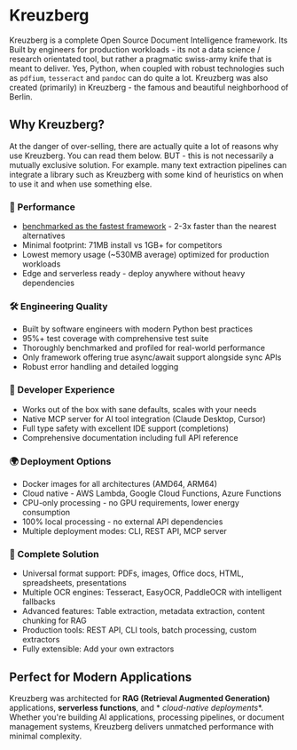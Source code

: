 # Kreuzberg

Kreuzberg is a complete Open Source Document Intelligence framework. Its Built by engineers for production workloads -
its not a data science / research orientated tool, but rather a pragmatic swiss-army knife that is meant to deliver.
Yes, Python, when coupled with robust technologies such as `pdfium`, `tesseract` and `pandoc` can do quite a lot.
Kreuzberg was also created (primarily) in Kreuzberg - the famous and beautiful neighborhood of Berlin.

## Why Kreuzberg?

At the danger of over-selling, there are actually quite a lot of reasons why use Kreuzberg. You can read them below.
BUT - this is not necessarily a mutually exclusive solution. For example.
many text extraction pipelines can integrate a library such as Kreuzberg with some kind of heuristics on when to use it
and when use something else.

### 🚀 Performance

- [benchmarked as the fastest framework](https://goldziher.github.io/python-text-extraction-libs-benchmarks/) - 2-3x
    faster than the nearest alternatives
- Minimal footprint: 71MB install vs 1GB+ for competitors
- Lowest memory usage (~530MB average) optimized for production workloads
- Edge and serverless ready - deploy anywhere without heavy dependencies

### 🛠️ Engineering Quality

- Built by software engineers with modern Python best practices
- 95%+ test coverage with comprehensive test suite
- Thoroughly benchmarked and profiled for real-world performance
- Only framework offering true async/await support alongside sync APIs
- Robust error handling and detailed logging

### 🎯 Developer Experience

- Works out of the box with sane defaults, scales with your needs
- Native MCP server for AI tool integration (Claude Desktop, Cursor)
- Full type safety with excellent IDE support (completions)
- Comprehensive documentation including full API reference

### 🌍 Deployment Options

- Docker images for all architectures (AMD64, ARM64)
- Cloud native - AWS Lambda, Google Cloud Functions, Azure Functions
- CPU-only processing - no GPU requirements, lower energy consumption
- 100% local processing - no external API dependencies
- Multiple deployment modes: CLI, REST API, MCP server

### 🎯 Complete Solution

- Universal format support: PDFs, images, Office docs, HTML, spreadsheets, presentations
- Multiple OCR engines: Tesseract, EasyOCR, PaddleOCR with intelligent fallbacks
- Advanced features: Table extraction, metadata extraction, content chunking for RAG
- Production tools: REST API, CLI tools, batch processing, custom extractors
- Fully extensible: Add your own extractors

## Perfect for Modern Applications

Kreuzberg was architected for **RAG (Retrieval Augmented Generation)** applications, **serverless functions**, and \*
*cloud-native deployments*\*. Whether you're building AI applications, processing pipelines, or document management
systems, Kreuzberg delivers unmatched performance with minimal complexity.
